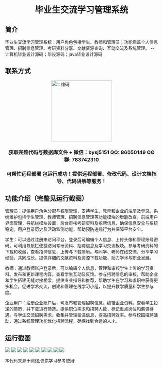 <p><h1 align="center">毕业生交流学习管理系统</h1></p>

## 简介
毕业生交流学习管理系统：用户角色包括学生、教师和管理员；功能涵盖个人信息管理、招聘信息管理、考研资料分享、文献资源查询、互动交流及系统管理。    --计算机毕业设计源码；毕设源码；java毕业设计源码


## 联系方式
<img src="https://bs-1329754181.cos.ap-shanghai.myqcloud.com/wx.jpg" alt="二维码" style="display: block; margin: 0 auto;" width="200px">
<p><h3 align="center">获取完整代码与数据库文件 + 微信：bysj5151 QQ: 86050149 QQ群: 783742310</h3></p>
<p><h3 align="center">可帮忙远程部署 包运行成功！提供远程部署、修改代码、设计文档指导、代码讲解等服务！</h3></p>

## 功能介绍（完整见运行截图）
管理员：提供用户角色分配与权限管理，支持学生、教师和企业的注册及登录。系统维护包括学生管理、教师管理、招聘信息管理等功能模块的增删改查。前端用户界面管理，导航栏模块设置，后台审核考研资料及招聘信息，确保信息安全与系统稳定。用户登录历史及活动监测功能，帮助预防违规行为并保障平台安全。

学生：可以通过注册来访问平台，登录后可编辑个人信息、上传头像和管理账号密码。可利用导航栏便捷访问考研资料、招聘信息及学习交流板块。参与考研资料的下载和收藏，查看招聘信息，上传与下载简历。与同学、老师在线交流，分享学习经验，共同成长。提供详细的文献资料及资源下载功能，助力学术与职业发展。

教师：通过教师账户登录后，可以编辑个人信息，管理和审核学生上传的学习资料。发布和更新课程内容，查看学生互动及反馈。参与招聘信息的审核，帮助企业和学生搭建无缝对接桥梁。提供专业指导和推荐，帮助学生在学习和求职中获得更多机会。促进学术交流，创建和管理在线学习小组，以提升教学质量和学生参与度。

企业用户：注册企业账户后，可发布和管理招聘信息，编辑企业资料。查看学生投递的简历，并下载进行筛选。提供职位需求和招聘人数，标记重点岗位和薪资待遇。与学生交流招聘需求，收集并管理投递信息，提高招聘效率。参与校园招聘活动，通过系统管理功能优化招聘流程，确保找到合适的人才。


## 运行截图
![](imgs/588112-20240108121049620-578758622.png)
![](imgs/588112-20240108121055110-584488961.png)
![](imgs/588112-20240108121101779-1325529571.png)
![](imgs/588112-20240108121106253-998236920.png)
![](imgs/588112-20240108121110192-2112763617.png)
![](imgs/588112-20240108121117176-1366794865.png)
![](imgs/588112-20240108121125344-658166095.png)
![](imgs/588112-20240108121129517-2011236734.png)
![](imgs/588112-20240108121133111-68859817.png)
![](imgs/588112-20240108121137031-651623698.png)

<p>本代码来源于网络,仅供学习参考使用!</p>
